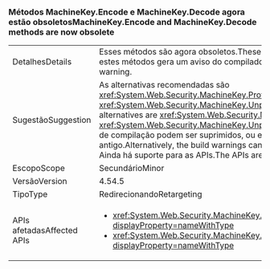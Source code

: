 ### <a name="machinekeyencode-and-machinekeydecode-methods-are-now-obsolete"></a><span data-ttu-id="fb62f-101">Métodos MachineKey.Encode e MachineKey.Decode agora estão obsoletos</span><span class="sxs-lookup"><span data-stu-id="fb62f-101">MachineKey.Encode and MachineKey.Decode methods are now obsolete</span></span>

|   |   |
|---|---|
|<span data-ttu-id="fb62f-102">Detalhes</span><span class="sxs-lookup"><span data-stu-id="fb62f-102">Details</span></span>|<span data-ttu-id="fb62f-103">Esses métodos são agora obsoletos.</span><span class="sxs-lookup"><span data-stu-id="fb62f-103">These methods are now obsolete.</span></span> <span data-ttu-id="fb62f-104">A compilação de código que chama estes métodos gera um aviso do compilador.</span><span class="sxs-lookup"><span data-stu-id="fb62f-104">Compilation of code that calls these methods produces a compiler warning.</span></span>|
|<span data-ttu-id="fb62f-105">Sugestão</span><span class="sxs-lookup"><span data-stu-id="fb62f-105">Suggestion</span></span>|<span data-ttu-id="fb62f-106">As alternativas recomendadas são <xref:System.Web.Security.MachineKey.Protect(System.Byte[],System.String[])> e <xref:System.Web.Security.MachineKey.Unprotect(System.Byte[],System.String[])>.</span><span class="sxs-lookup"><span data-stu-id="fb62f-106">The recommended alternatives are <xref:System.Web.Security.MachineKey.Protect(System.Byte[],System.String[])> and <xref:System.Web.Security.MachineKey.Unprotect(System.Byte[],System.String[])>.</span></span> <span data-ttu-id="fb62f-107">Como alternativa, os avisos de compilação podem ser suprimidos, ou eles podem ser evitados usando um compilador mais antigo.</span><span class="sxs-lookup"><span data-stu-id="fb62f-107">Alternatively, the build warnings can be suppressed, or they can be avoided by using an older compiler.</span></span> <span data-ttu-id="fb62f-108">Ainda há suporte para as APIs.</span><span class="sxs-lookup"><span data-stu-id="fb62f-108">The APIs are still supported.</span></span>|
|<span data-ttu-id="fb62f-109">Escopo</span><span class="sxs-lookup"><span data-stu-id="fb62f-109">Scope</span></span>|<span data-ttu-id="fb62f-110">Secundário</span><span class="sxs-lookup"><span data-stu-id="fb62f-110">Minor</span></span>|
|<span data-ttu-id="fb62f-111">Versão</span><span class="sxs-lookup"><span data-stu-id="fb62f-111">Version</span></span>|<span data-ttu-id="fb62f-112">4.5</span><span class="sxs-lookup"><span data-stu-id="fb62f-112">4.5</span></span>|
|<span data-ttu-id="fb62f-113">Tipo</span><span class="sxs-lookup"><span data-stu-id="fb62f-113">Type</span></span>|<span data-ttu-id="fb62f-114">Redirecionando</span><span class="sxs-lookup"><span data-stu-id="fb62f-114">Retargeting</span></span>|
|<span data-ttu-id="fb62f-115">APIs afetadas</span><span class="sxs-lookup"><span data-stu-id="fb62f-115">Affected APIs</span></span>|<ul><li><xref:System.Web.Security.MachineKey.Encode(System.Byte[],System.Web.Security.MachineKeyProtection)?displayProperty=nameWithType></li><li><xref:System.Web.Security.MachineKey.Decode(System.String,System.Web.Security.MachineKeyProtection)?displayProperty=nameWithType></li></ul>|

